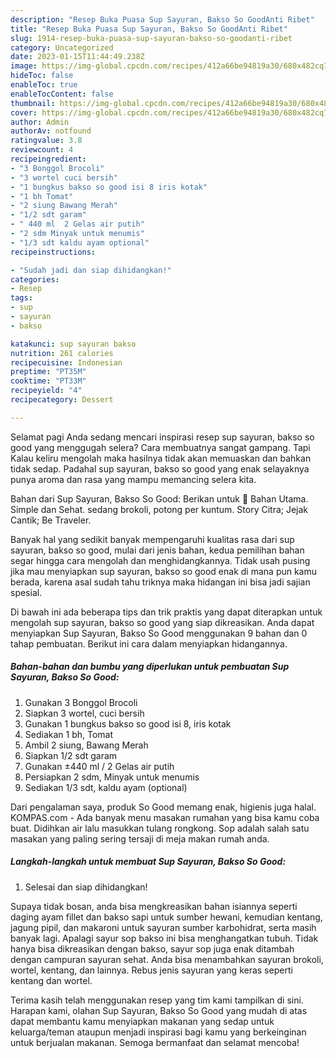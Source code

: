 ```yaml
---
description: "Resep Buka Puasa Sup Sayuran, Bakso So GoodAnti Ribet"
title: "Resep Buka Puasa Sup Sayuran, Bakso So GoodAnti Ribet"
slug: 1914-resep-buka-puasa-sup-sayuran-bakso-so-goodanti-ribet
category: Uncategorized
date: 2023-01-15T11:44:49.238Z
image: https://img-global.cpcdn.com/recipes/412a66be94819a30/680x482cq70/sup-sayuran-bakso-so-good-foto-resep-utama.jpg
hideToc: false
enableToc: true
enableTocContent: false
thumbnail: https://img-global.cpcdn.com/recipes/412a66be94819a30/680x482cq70/sup-sayuran-bakso-so-good-foto-resep-utama.jpg
cover: https://img-global.cpcdn.com/recipes/412a66be94819a30/680x482cq70/sup-sayuran-bakso-so-good-foto-resep-utama.jpg
author: Admin
authorAv: notfound
ratingvalue: 3.8
reviewcount: 4
recipeingredient:
- "3 Bonggol Brocoli"
- "3 wortel cuci bersih"
- "1 bungkus bakso so good isi 8 iris kotak"
- "1 bh Tomat"
- "2 siung Bawang Merah"
- "1/2 sdt garam"
- " 440 ml  2 Gelas air putih"
- "2 sdm Minyak untuk menumis"
- "1/3 sdt kaldu ayam optional"
recipeinstructions:

- "Sudah jadi dan siap dihidangkan!"
categories:
- Resep
tags:
- sup
- sayuran
- bakso

katakunci: sup sayuran bakso 
nutrition: 261 calories
recipecuisine: Indonesian
preptime: "PT35M"
cooktime: "PT33M"
recipeyield: "4"
recipecategory: Dessert

---
```



Selamat pagi Anda sedang mencari inspirasi resep sup sayuran, bakso so good yang menggugah selera? Cara membuatnya sangat gampang. Tapi Kalau keliru mengolah maka hasilnya tidak akan memuaskan dan bahkan tidak sedap. Padahal sup sayuran, bakso so good yang enak selayaknya punya aroma dan rasa yang mampu memancing selera kita.


Bahan dari Sup Sayuran, Bakso So Good: Berikan untuk 🍃 Bahan Utama. Simple dan Sehat. sedang brokoli, potong per kuntum. Story Citra; Jejak Cantik; Be Traveler.

Banyak hal yang sedikit banyak mempengaruhi kualitas rasa dari sup sayuran, bakso so good, mulai dari jenis bahan, kedua pemilihan bahan segar hingga cara mengolah dan menghidangkannya. Tidak usah pusing jika mau menyiapkan sup sayuran, bakso so good enak di mana pun kamu berada, karena asal sudah tahu triknya maka hidangan ini bisa jadi sajian spesial.


Di bawah ini ada beberapa tips dan trik praktis yang dapat diterapkan untuk mengolah sup sayuran, bakso so good yang siap dikreasikan. Anda dapat menyiapkan Sup Sayuran, Bakso So Good menggunakan 9 bahan dan 0 tahap pembuatan. Berikut ini cara dalam menyiapkan hidangannya.

<!--inarticleads1-->

##### Bahan-bahan dan bumbu yang diperlukan untuk pembuatan Sup Sayuran, Bakso So Good:

1. Gunakan 3 Bonggol Brocoli
1. Siapkan 3 wortel, cuci bersih
1. Gunakan 1 bungkus bakso so good isi 8, iris kotak
1. Sediakan 1 bh, Tomat
1. Ambil 2 siung, Bawang Merah
1. Siapkan 1/2 sdt garam
1. Gunakan  ±440 ml / 2 Gelas air putih
1. Persiapkan 2 sdm, Minyak untuk menumis
1. Sediakan 1/3 sdt, kaldu ayam (optional)


Dari pengalaman saya, produk So Good memang enak, higienis juga halal. KOMPAS.com - Ada banyak menu masakan rumahan yang bisa kamu coba buat. Didihkan air lalu masukkan tulang rongkong. Sop adalah salah satu masakan yang paling sering tersaji di meja makan rumah anda. 

<!--inarticleads2-->

##### Langkah-langkah untuk membuat Sup Sayuran, Bakso So Good:


1. Selesai dan siap dihidangkan!

Supaya tidak bosan, anda bisa mengkreasikan bahan isiannya seperti daging ayam fillet dan bakso sapi untuk sumber hewani, kemudian kentang, jagung pipil, dan makaroni untuk sayuran sumber karbohidrat, serta masih banyak lagi. Apalagi sayur sop bakso ini bisa menghangatkan tubuh. Tidak hanya bisa dikreasikan dengan bakso, sayur sop juga enak ditambah dengan campuran sayuran sehat. Anda bisa menambahkan sayuran brokoli, wortel, kentang, dan lainnya. Rebus jenis sayuran yang keras seperti kentang dan wortel. 

Terima kasih telah menggunakan resep yang tim kami tampilkan di sini. Harapan kami, olahan Sup Sayuran, Bakso So Good yang mudah di atas dapat membantu kamu menyiapkan makanan yang sedap untuk keluarga/teman ataupun menjadi inspirasi bagi kamu yang berkeinginan untuk berjualan makanan. Semoga bermanfaat dan selamat mencoba!
